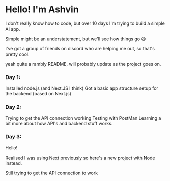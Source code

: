 # Hello! I'm Ashvin
I don't really know how to code, but over 10 days I'm trying to build a simple AI app.

Simple might be an understatement, but we'll see how things go 😆

I've got a group of friends on discord who are helping me out, so that's pretty cool.

yeah quite a rambly README, will probably update as the project goes on.

### Day 1:
Installed node.js (and Next.JS I think)
Got a basic app structure setup for the backend (based on Next.js)

### Day 2:
Trying to get the API connection working
Testing with PostMan
Learning a bit more about how API's and backend stuff works.

### Day 3:
Hello!

Realised I was using Next previously so here's a new project with Node instead.

Still trying to get the API connection to work
